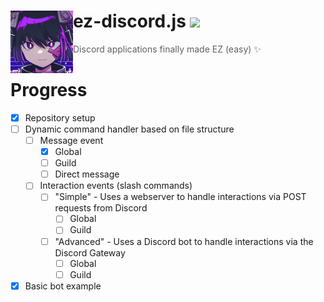 <h1>
    <a href="https://github.com/zuedev/EmbraceDiscord.js">
        <img width="100" align="left" src="./assets/icon_original.png" />
    </a>
    ez-discord.js
    <a href="https://github.com/zuedev/EmbraceDiscord.js/blob/main/LICENSE">
        <img src="https://img.shields.io/github/license/zuedev/EmbraceDiscord.js?color=blue" />
    </a>
</h1>

> Discord applications finally made EZ (easy) ✨

# Progress

- [x] Repository setup
- [ ] Dynamic command handler based on file structure
  - [ ] Message event
    - [x] Global
    - [ ] Guild
    - [ ] Direct message
  - [ ] Interaction events (slash commands)
    - [ ] "Simple" - Uses a webserver to handle interactions via POST requests from Discord
      - [ ] Global
      - [ ] Guild
    - [ ] "Advanced" - Uses a Discord bot to handle interactions via the Discord Gateway
      - [ ] Global
      - [ ] Guild
- [x] Basic bot example
